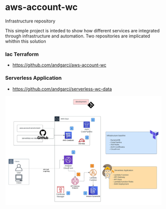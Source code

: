 # aws-account-wc
Infrastructure repository

This simple project is inteded to show how different services are integrated through infrastructure and automation.
Two repositories are implicated whithin this solution

### Iac Terraform
- https://github.com/andgarci/aws-account-wc

### Serverless Application
- https://github.com/andgarci/serverless-wc-data

![Architecture](https://github.com/andgarci/aws-account-wc/blob/main/architecture.jpg?raw=true)




